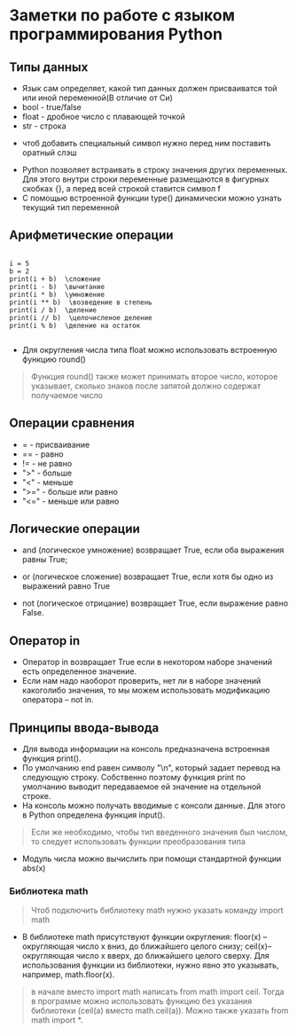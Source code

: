 # Заметки по работе с языком программирования Python  
## Типы данных  
* Язык сам определяет, какой тип данных должен присваиватся той или иной переменной(В отличие от Си)  
* bool - true/false  
* float - дробное число с плавающей точкой  
* str - строка  
- чтоб добавить специальный символ нужно перед ним поставить оратный слэш  

* Python позволяет встраивать в строку значения других переменных.  Для этого внутри строки переменные размещаются в фигурных скобках {}, а перед всей строкой ставится символ f  
* С помощью встроенной функции type() динамически можно узнать
текущий тип переменной  


## Арифметические операции  
```

i = 5  
b = 2  
print(i + b)  \сложение
print(i - b)  \вычитание
print(i * b)  \умножение
print(i ** b)  \возведение в степень
print(i / b)  \деление
print(i // b)  \целочисленое деление
print(i % b)  \деление на остаток


```  

* Для округления числа типа float можно использовать встроенную функцию round()  
> Функция round() также может принимать второе число, которое указывает, сколько знаков после запятой должно содержат получаемое число  



## Операции сравнения  
- = - присваивание  
- == - равно  
- != - не равно  
- ">" - больше  
- "<" - меньше  
- ">=" - больше или равно  
- "<=" - меньше или равно  


## Логические операции  
* and (логическое умножение) возвращает True, если оба выражения равны True;  

* or (логическое сложение) возвращает True, если хотя бы одно из выражений равно True  

* not (логическое отрицание) возвращает True, если выражение равно
False.  


## Оператор in  

- Оператор in возвращает True если в некотором наборе значений есть определенное значение.  
- Если нам надо наоборот проверить, нет ли в наборе значений какоголибо значения, то мы можем использовать модификацию оператора – not in.  


## Принципы ввода-вывода  

* Для вывода информации на консоль предназначена встроенная функция print().  
* По умолчанию end равен символу "\n", который задает перевод на следующую строку. Собственно поэтому функция print по умолчанию выводит передаваемое ей значение на отдельной строке.  
* На консоль можно получать вводимые с консоли данные. Для этого в Python определена функция input().  
> Если же необходимо, чтобы тип введенного значения был числом, то следует использовать функции преобразования типа  

* Модуль числа можно вычислить при помощи стандартной функции abs(x)  

### Библиотека math  
> Чтоб подключить библиотеку math нужно указать команду import math  

* В библиотеке math присутствуют функции округления: floor(x) – округляющая число x вниз, до ближайшего целого снизу; ceil(x)– округляющая число x вверх, до ближайшего целого сверху. Для использования функции из библиотеки, нужно явно это указывать, например, math.floor(x).  
> в начале вместо import math написать from math import ceil. Тогда в программе можно использовать функцию без указания библиотеки (ceil(a) вместо math.ceil(a)). Можно также указать from math import *.  



